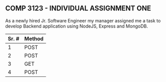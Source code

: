 ## COMP 3123 - INDIVIDUAL ASSIGNMENT ONE
As a newly hired Jr. Software Engineer my manager assigned me a task to develop Backend application using NodeJS, Express and MongoDB.

| Sr. #         |     Method    |
| ------------- | ------------- |
|       1       |      POST     |
|       2       |      POST     |
|       3       |      GET      |
|       4       |      POST     |